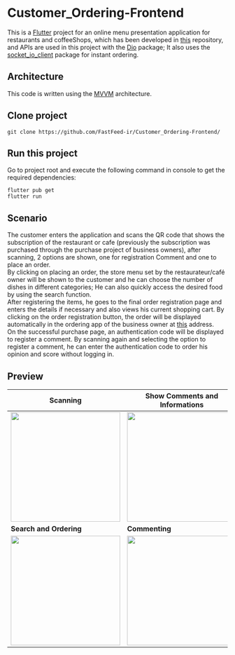 # Customer_Ordering-Frontend
This is a <a href="https://github.com/flutter/flutter">Flutter</a> project for an online menu presentation application for restaurants and coffeeShops, which has been developed in <a href="https://github.com/FastFeed-ir/FastFeed-Backend">this</a> repository, and APIs are used in this project with the <a href="https://pub.dev/packages/dio">Dio</a> package; It also uses the <a href="https://pub.dev/packages/socket_io_client">socket_io_client</a> package for instant ordering.
## Architecture
This code is written using the <a href="http://github.com/jitsm555/flutter-mvvm/">MVVM</a> architecture.
## Clone project


```
git clone https://github.com/FastFeed-ir/Customer_Ordering-Frontend/
```

## Run this project

Go to project root and execute the following command in console to get the required dependencies: 

```
flutter pub get 
flutter run
```


## Scenario 
The customer enters the application and scans the QR code that shows the subscription of the restaurant or cafe (previously the subscription was purchased through the purchase project of business owners), after scanning, 2 options are shown, one for registration Comment and one to place an order.<br>
By clicking on placing an order, the store menu set by the restaurateur/café owner will be shown to the customer and he can choose the number of dishes in different categories; He can also quickly access the desired food by using the search function.<br>
After registering the items, he goes to the final order registration page and enters the details if necessary and also views his current shopping cart. By clicking on the order registration button, the order will be displayed automatically in the ordering app of the business owner at <a href="https://github.com/FastFeed-ir/Owner_Ordering-Frontend">this</a> address.<br>
On the successful purchase page, an authentication code will be displayed to register a comment. By scanning again and selecting the option to register a comment, he can enter the authentication code to order his opinion and score without logging in.
## Preview
 | **Scanning**      | **Show Comments and Informations**     | 
|------------|-------------| 
|  <img src="https://github.com/FastFeed-ir/Customer_Ordering-Frontend/assets/75057732/a2828f84-6b25-4713-b5e2-f952f6f3d395" width="250"> |  <img src="https://github.com/FastFeed-ir/Customer_Ordering-Frontend/assets/75057732/8eab75fd-2a22-4e2a-bc81-46bef98c3140.gif" width="250"> |
 | **Search and Ordering**      | **Commenting**     | 
|  <img src="https://github.com/FastFeed-ir/Customer_Ordering-Frontend/assets/75057732/9dce6015-1d96-4711-a1cc-ca34a5d95d75" width="250"> |  <img src="https://github.com/FastFeed-ir/Customer_Ordering-Frontend/assets/75057732/303a9429-2139-4b0c-b387-9e7165807a40" width="250"> |
